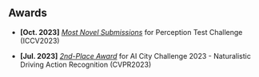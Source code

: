## Awards

- **[Oct. 2023]** <a href="https://ptchallenge-workshop.github.io/challenge2023.html" target="_blank">*Most Novel Submissions*</a> for Perception Test Challenge (ICCV2023)

- **[Jul. 2023]** <a href="https://www.aicitychallenge.org/2023-challenge-winners/" target="_blank">*2nd-Place Award*</a> for AI City Challenge 2023 - Naturalistic Driving Action Recognition (CVPR2023)
